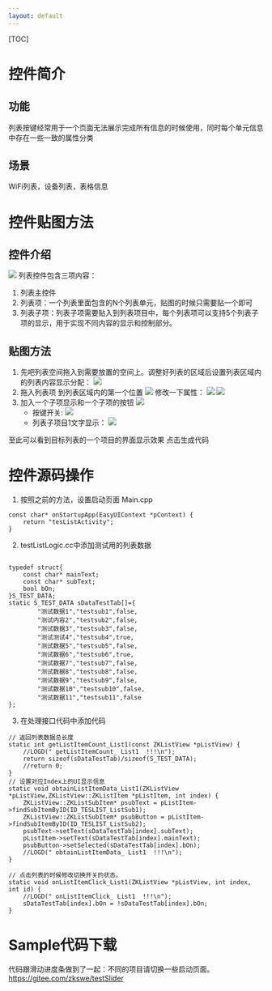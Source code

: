 ```yaml
---
layout: default
---
```

[TOC]

# 控件简介
## 功能
列表按键经常用于一个页面无法展示完成所有信息的时候使用，同时每个单元信息中存在一些一致的属性分类

## 场景
WiFi列表，设备列表，表格信息

# 控件贴图方法
## 控件介绍
![](images/screenshot_1511508754409.png)
列表控件包含三项内容：
1. 列表主控件
2. 列表项：一个列表里面包含的N个列表单元，贴图的时候只需要贴一个即可
3. 列表子项：列表子项需要贴入到列表项目中，每个列表项可以支持5个列表子项的显示，用于实现不同内容的显示和控制部分。

## 贴图方法
1. 先吧列表空间拖入到需要放置的空间上。调整好列表的区域后设置列表区域内的列表内容显示分配：
![](images/screenshot_1511509603864.png)
2. 拖入列表项 到列表区域内的第一个位置
![](images/screenshot_1511509618172.png)
修改一下属性：
![](images/screenshot_1511509832739.png)
![](images/screenshot_1511509690789.png)
3. 加入一个子项显示和一个子项的按钮
![](images/screenshot_1511509806141.png)
	* 按键开关:
	![](images/screenshot_1511509870994.png)
	* 列表子项目1文字显示：
	![](images/screenshot_1511509882021.png)

至此可以看到目标列表的一个项目的界面显示效果
点击生成代码

# 控件源码操作
1. 按照之前的方法，设置启动页面 Main.cpp
~~~
const char* onStartupApp(EasyUIContext *pContext) {
	return "tesListActivity";
}
~~~
2. testListLogic.cc中添加测试用的列表数据
~~~

typedef struct{
	const char* mainText;
	const char* subText;
	bool bOn;
}S_TEST_DATA;
static S_TEST_DATA sDataTestTab[]={
		"测试数据1","testsub1",false,
		"测试内容2","testsub2",false,
		"测试数据3","testsub3",false,
		"测试测试4","testsub4",true,
		"测试数据5","testsub5",false,
		"测试数据6","testsub6",true,
		"测试数据7","testsub7",false,
		"测试数据8","testsub8",false,
		"测试数据9","testsub9",false,
		"测试数据10","testsub10",false,
		"测试数据11","testsub11",false
};
~~~
3. 在处理接口代码中添加代码
~~~
// 返回列表数据总长度
static int getListItemCount_List1(const ZKListView *pListView) {
    //LOGD(" getListItemCount_ List1  !!!\n");
	return sizeof(sDataTestTab)/sizeof(S_TEST_DATA);
    //return 0;
}
// 设置对应Index上的UI显示信息
static void obtainListItemData_List1(ZKListView *pListView,ZKListView::ZKListItem *pListItem, int index) {
	ZKListView::ZKListSubItem* psubText = pListItem->findSubItemByID(ID_TESLIST_ListSub1);
	ZKListView::ZKListSubItem* psubButton = pListItem->findSubItemByID(ID_TESLIST_ListSub2);
	psubText->setText(sDataTestTab[index].subText);
	pListItem->setText(sDataTestTab[index].mainText);
	psubButton->setSelected(sDataTestTab[index].bOn);
    //LOGD(" obtainListItemData_ List1  !!!\n");
}

// 点击列表的时候修改切换开关的状态。
static void onListItemClick_List1(ZKListView *pListView, int index, int id) {
    //LOGD(" onListItemClick_ List1  !!!\n");
	sDataTestTab[index].bOn = !sDataTestTab[index].bOn;
}
~~~

# Sample代码下载
代码跟滑动进度条做到了一起：不同的项目请切换一些启动页面。
https://gitee.com/zkswe/testSlider
